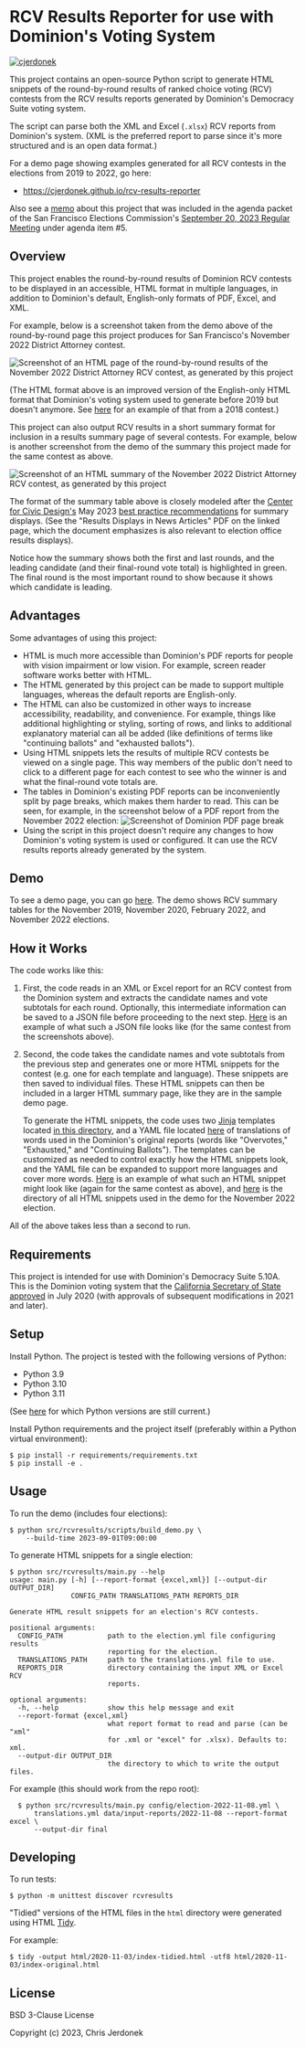 # RCV Results Reporter for use with Dominion's Voting System

[![cjerdonek](https://circleci.com/gh/cjerdonek/rcv-results-reporter.svg?style=svg)](https://circleci.com/gh/cjerdonek/rcv-results-reporter)

This project contains an open-source Python script to generate HTML
snippets of the round-by-round results of ranked choice voting (RCV)
contests from the RCV results reports generated by Dominion's
Democracy Suite voting system.

The script can parse both the XML and Excel (`.xlsx`) RCV reports
from Dominion's system. (XML is the preferred report to parse
since it's more structured and is an open data format.)

For a demo page showing examples generated for all RCV contests
in the elections from 2019 to 2022, go here:

* https://cjerdonek.github.io/rcv-results-reporter

Also see a [memo](https://sf.gov/sites/default/files/2023-09/Multilanguage_Open_Source_RCV_Results_Reporter.pdf)
about this project that was included in the agenda packet of the
San Francisco Elections Commission's
[September 20, 2023 Regular Meeting](https://sf.gov/meeting/september-20-2023/elections-commission-regular-meeting) under agenda item #5.

## Overview

This project enables the round-by-round results of Dominion RCV contests
to be displayed in an accessible, HTML format in multiple languages,
in addition to Dominion's default, English-only formats of PDF, Excel,
and XML.

For example, below is a screenshot taken from the demo above of the
round-by-round page this project produces for San Francisco's November
2022 District Attorney contest.

![Screenshot of an HTML page of the round-by-round results of the
November 2022 District Attorney RCV contest, as generated by this
project](docs/images/2022-11-DA-Rounds.png)

(The HTML format above is an improved version of the English-only HTML
format that Dominion's voting system used to generate before 2019 but
doesn't anymore. See
[here](https://www.sfelections.org/results/20181106/data/20181127/d2/20181127_d2.html)
for an example of that from a 2018 contest.)

This project can also output RCV results in a short summary format
for inclusion in a results summary page of several contests.
For example, below is another screenshot from the demo of the summary
this project made for the same contest as above.

![Screenshot of an HTML summary of the November 2022 District Attorney
RCV contest, as generated by this
project](docs/images/2022-11-DA-Summary.png)

The format of the summary table above is closely modeled after the
[Center for Civic Design's](https://civicdesign.org/) May 2023
[best practice recommendations](https://civicdesign.org/topics/rcv/)
for summary displays. (See the "Results Displays in News Articles" PDF
on the linked page, which the document emphasizes is also relevant
to election office results displays).

Notice how the summary shows both the first and last rounds, and
the leading candidate (and their final-round vote total) is highlighted
in green. The final round is the most important round to show because
it shows which candidate is leading.

## Advantages

Some advantages of using this project:

* HTML is much more accessible than Dominion's PDF reports for people
  with vision impairment or low vision. For example, screen reader
  software works better with HTML.
* The HTML generated by this project can be made to support multiple
  languages, whereas the default reports are English-only.
* The HTML can also be customized in other ways to increase accessibility,
  readability, and convenience. For example, things like additional
  highlighting or styling, sorting of rows, and links to additional
  explanatory material can all be added (like definitions of terms
  like "continuing ballots" and "exhausted ballots").
* Using HTML snippets lets the results of multiple RCV contests be
  viewed on a single page. This way members of the public don't need to
  click to a different page for each contest to see who the winner is
  and what the final-round vote totals are.
* The tables in Dominion's existing PDF reports can be inconveniently
  split by page breaks, which makes them harder to read. This can be
  seen, for example, in the screenshot below of a PDF report from the
  November 2022 election:
  ![Screenshot of Dominion PDF page
  break](docs/images/2022-11-DA-Dominion-PDF.png)
* Using the script in this project doesn't require any changes to how
  Dominion's voting system is used or configured. It can use the RCV
  results reports already generated by the system.

## Demo

To see a demo page, you can go
[here](https://cjerdonek.github.io/rcv-results-reporter/).
The demo shows RCV summary tables for the November 2019, November 2020,
February 2022, and November 2022 elections.

## How it Works

The code works like this:

1. First, the code reads in an XML or Excel report for an RCV contest
   from the Dominion system and extracts the candidate names and
   vote subtotals for each round. Optionally, this intermediate
   information can be saved to a JSON file before proceeding to the
   next step. [Here](data/output-json/2022-11-08/da_short.json)
   is an example of what such a JSON file looks like (for the same
   contest from the screenshots above).
2. Second, the code takes the candidate names and vote subtotals
   from the previous step and generates one or more HTML snippets for
   the contest (e.g. one for each template and language).
   These snippets are then saved to individual files. These HTML snippets
   can then be included in a larger HTML summary page, like they are in
   the sample demo page.

   To generate the HTML snippets, the code uses two
   [Jinja](https://jinja.palletsprojects.com/) templates located
   [in this directory](templates), and a YAML file located
   [here](translations.yml) of translations of words used in the
   Dominion's original reports (words like "Overvotes," "Exhausted," and
   "Continuing Ballots"). The templates can be customized as needed to
   control exactly how the HTML snippets look, and the YAML file can be
   expanded to support more languages and cover more words.
   [Here](data/output-html/rcv-snippets/2022-11-08/summary-tables/da_short-summary-en.html) is
   an example of what such an HTML snippet might look like
   (again for the same contest as above), and
   [here](data/output-html/rcv-snippets/2022-11-08) is the directory
   of all HTML snippets used in the demo for the November 2022 election.

All of the above takes less than a second to run.

## Requirements

This project is intended for use with Dominion's Democracy Suite 5.10A.
This is the Dominion voting system that the [California Secretary of State
approved](https://www.sos.ca.gov/elections/ovsta/frequently-requested-information/dominion-voting)
in July 2020 (with approvals of subsequent modifications in 2021 and later).

## Setup

Install Python. The project is tested with the following versions of Python:

* Python 3.9
* Python 3.10
* Python 3.11

(See [here](https://devguide.python.org/versions/) for which Python versions
are still current.)

Install Python requirements and the project itself (preferably within
a Python virtual environment):

```
$ pip install -r requirements/requirements.txt
$ pip install -e .
```

## Usage

To run the demo (includes four elections):

```
$ python src/rcvresults/scripts/build_demo.py \
    --build-time 2023-09-01T09:00:00
```

To generate HTML snippets for a single election:

```
$ python src/rcvresults/main.py --help
usage: main.py [-h] [--report-format {excel,xml}] [--output-dir OUTPUT_DIR]
               CONFIG_PATH TRANSLATIONS_PATH REPORTS_DIR

Generate HTML result snippets for an election's RCV contests.

positional arguments:
  CONFIG_PATH           path to the election.yml file configuring results
                        reporting for the election.
  TRANSLATIONS_PATH     path to the translations.yml file to use.
  REPORTS_DIR           directory containing the input XML or Excel RCV
                        reports.

optional arguments:
  -h, --help            show this help message and exit
  --report-format {excel,xml}
                        what report format to read and parse (can be "xml"
                        for .xml or "excel" for .xlsx). Defaults to: xml.
  --output-dir OUTPUT_DIR
                        the directory to which to write the output files.
```

For example (this should work from the repo root):

```
  $ python src/rcvresults/main.py config/election-2022-11-08.yml \
      translations.yml data/input-reports/2022-11-08 --report-format excel \
      --output-dir final
```

## Developing

To run tests:

```
$ python -m unittest discover rcvresults
```

"Tidied" versions of the HTML files in the `html` directory were generated
using HTML [Tidy](https://www.html-tidy.org/).

For example:

```
$ tidy -output html/2020-11-03/index-tidied.html -utf8 html/2020-11-03/index-original.html
```

## License

BSD 3-Clause License

Copyright (c) 2023, Chris Jerdonek
